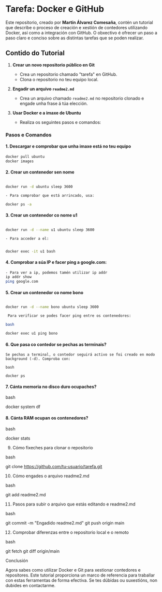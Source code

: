 # Tarefa: Docker e GitHub

Este repositorio, creado por **Martín Álvarez Comesaña**, contén un tutorial que describe o proceso de creación e xestión de contedores utilizando Docker, así como a integración con GitHub. O obxectivo é ofrecer un paso a paso claro e conciso sobre as distintas tarefas que se poden realizar.

## Contido do Tutorial

1. **Crear un novo repositorio público en Git**
   - Crea un repositorio chamado "tarefa" en GitHub.
   - Clona o repositorio no teu equipo local.

2. **Engadir un arquivo `readme2.md`**
   - Crea un arquivo chamado `readme2.md` no repositorio clonado e engade unha frase á túa elección.

3. **Usar Docker e a imaxe de Ubuntu**
   - Realiza os seguintes pasos e comandos:

### Pasos e Comandos

#### 1. Descargar e comprobar que unha imaxe está no teu equipo
   ```bash
   docker pull ubuntu
   docker images
   ```
#### 2. Crear un contenedor sen nome

   ```bash

docker run -d ubuntu sleep 3600

   - Para comprobar que está arrincado, usa:

docker ps -a
   ```
#### 3. Crear un contenedor co nome u1

   ```bash

docker run -d --name u1 ubuntu sleep 3600
   ```
    - Para acceder a el:

   ```bash

docker exec -it u1 bash
   ```
#### 4. Comprobar a súa IP e facer ping a google.com:

   ```bash
   - Para ver a ip, podemos tamén utilizar ip addr
ip addr show
ping google.com
   ```
#### 5. Crear un contenedor co nome bono

   ```bash

docker run -d --name bono ubuntu sleep 3600

    Para verificar se podes facer ping entre os contenedores:
   
bash

docker exec u1 ping bono
   ```
#### 6. Que pasa co contedor se pechas as terminais?

    Se pechas a terminal, o contedor seguirá activo se foi creado en modo background (-d). Comproba con:

    bash

    docker ps

#### 7. Cánta memoria no disco duro ocupaches?

bash

docker system df

#### 8. Cánta RAM ocupan os contenedores?

bash

docker stats

9. Cómo fixeches para clonar o repositorio

bash

git clone https://github.com/tu-usuario/tarefa.git

10. Cómo engades o arquivo readme2.md

bash

git add readme2.md

11. Pasos para subir o arquivo que estás editando e readme2.md

bash

git commit -m "Engadido readme2.md"
git push origin main

12. Comprobar diferenzas entre o repositorio local e o remoto

bash

git fetch
git diff origin/main

Conclusión

Agora sabes como utilizar Docker e Git para xestionar contedores e repositores. Este tutorial proporciona un marco de referencia para traballar con estas ferramentas de forma efectiva. Se tes dúbidas ou suxestións, non dubides en contactarme.

